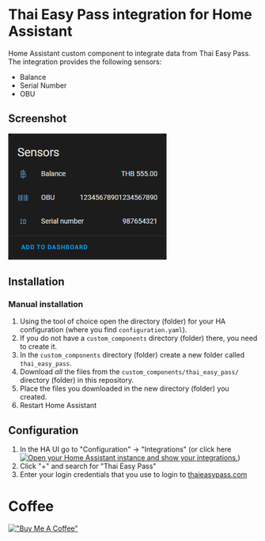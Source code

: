 # Thai Easy Pass integration for Home Assistant

Home Assistant custom component to integrate data from Thai Easy Pass. The integration provides the following sensors:

- Balance
- Serial Number
- OBU

## Screenshot

![Screenshot of sensors.](./images/screenshot_sensors.png)

## Installation

### Manual installation

1. Using the tool of choice open the directory (folder) for your HA configuration (where you find `configuration.yaml`).
1. If you do not have a `custom_components` directory (folder) there, you need to create it.
1. In the `custom_components` directory (folder) create a new folder called `thai_easy_pass`.
1. Download _all_ the files from the `custom_components/thai_easy_pass/` directory (folder) in this repository.
1. Place the files you downloaded in the new directory (folder) you created.
1. Restart Home Assistant

## Configuration

1. In the HA UI go to "Configuration" -> "Integrations" (or click here [![Open your Home Assistant instance and show your integrations.](https://my.home-assistant.io/badges/integration.svg)](https://my.home-assistant.io/redirect/integrations/))
1. Click "+" and search for "Thai Easy Pass"
1. Enter your login credentials that you use to login to [thaieasypass.com][thaieasypasscom]

# Coffee

[!["Buy Me A Coffee"](https://www.buymeacoffee.com/assets/img/custom_images/black_img.png)](https://www.buymeacoffee.com/saxel)

[hacs]: https://hacs.xyz/
[thai_easy_pass]: https://github.com/saxel/ha-thai-easy-pass
[thaieasypasscom]: https://thaieasypass.com
